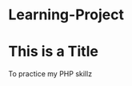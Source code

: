 # Learning-Project
<html>
<body>
<h1>This is a Title</h1>
<p>To practice my PHP skillz</p>
</body>
</html>
